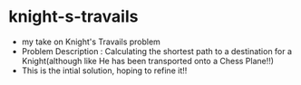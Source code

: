 knight-s-travails
=================

- my take on Knight's Travails problem 
- Problem Description : Calculating the shortest path to a destination for a Knight(although like He has been transported onto a Chess Plane!!)
- This is the intial solution, hoping to refine it!!
